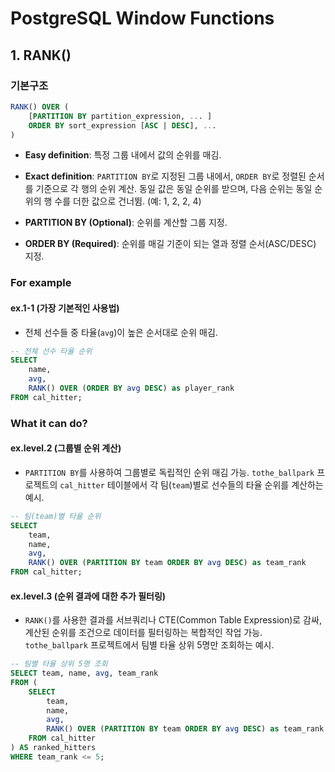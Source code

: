 # PostgreSQL Window Functions
## 1. RANK()

### 기본구조
```sql
RANK() OVER (
    [PARTITION BY partition_expression, ... ]
    ORDER BY sort_expression [ASC | DESC], ...
)
```

- **Easy definition**: 특정 그룹 내에서 값의 순위를 매김.
- **Exact definition**: `PARTITION BY`로 지정된 그룹 내에서, `ORDER BY`로 정렬된 순서를 기준으로 각 행의 순위 계산. 동일 값은 동일 순위를 받으며, 다음 순위는 동일 순위의 행 수를 더한 값으로 건너뜀. (예: 1, 2, 2, 4)

- **PARTITION BY (Optional)**: 순위를 계산할 그룹 지정.
- **ORDER BY (Required)**: 순위를 매길 기준이 되는 열과 정렬 순서(ASC/DESC) 지정.

### For example
#### ex.1-1 (가장 기본적인 사용법)
- 전체 선수들 중 타율(`avg`)이 높은 순서대로 순위 매김.
```sql
-- 전체 선수 타율 순위
SELECT
    name,
    avg,
    RANK() OVER (ORDER BY avg DESC) as player_rank
FROM cal_hitter;
```

### What it can do?
#### ex.level.2 (그룹별 순위 계산)
- `PARTITION BY`를 사용하여 그룹별로 독립적인 순위 매김 가능. `tothe_ballpark` 프로젝트의 `cal_hitter` 테이블에서 각 팀(`team`)별로 선수들의 타율 순위를 계산하는 예시.
```sql
-- 팀(team)별 타율 순위
SELECT
    team,
    name,
    avg,
    RANK() OVER (PARTITION BY team ORDER BY avg DESC) as team_rank
FROM cal_hitter;
```

#### ex.level.3 (순위 결과에 대한 추가 필터링)
- `RANK()`를 사용한 결과를 서브쿼리나 CTE(Common Table Expression)로 감싸, 계산된 순위를 조건으로 데이터를 필터링하는 복합적인 작업 가능. `tothe_ballpark` 프로젝트에서 팀별 타율 상위 5명만 조회하는 예시.
```sql
-- 팀별 타율 상위 5명 조회
SELECT team, name, avg, team_rank
FROM (
    SELECT
        team,
        name,
        avg,
        RANK() OVER (PARTITION BY team ORDER BY avg DESC) as team_rank
    FROM cal_hitter
) AS ranked_hitters
WHERE team_rank <= 5;
```